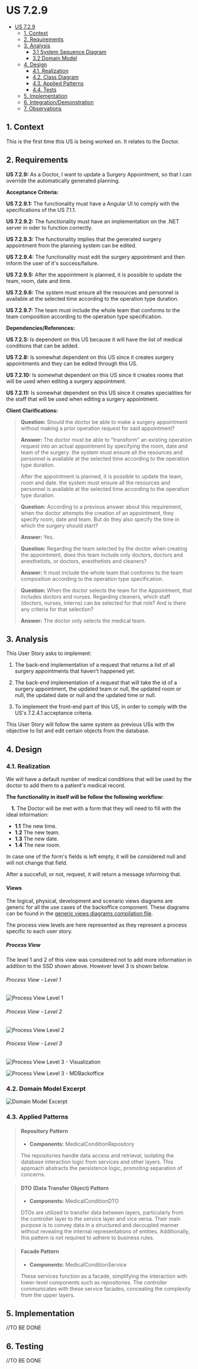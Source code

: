 # US 7.2.9

<!-- TOC -->
- [US 7.2.9](#us-7.2.9)
  - [1. Context](#1-context)
  - [2. Requirements](#2-requirements)
  - [3. Analysis](#3-analysis)
    - [3.1 System Sequence Diagram](#31-system-sequence-diagram)
    - [3.2 Domain Model](#32-domain-model)
  - [4. Design](#4-design)
    - [4.1. Realization](#41-realization)
    - [4.2. Class Diagram](#42-class-diagram)
    - [4.3. Applied Patterns](#43-applied-patterns)
    - [4.4. Tests](#44-tests)
  - [5. Implementation](#5-implementation)
  - [6. Integration/Demonstration](#6-integrationdemonstration)
  - [7. Observations](#7-observations)
<!-- TOC -->


## 1. Context

This is the first time this US is being worked on.
It relates to the Doctor.

## 2. Requirements

**US 7.2.9:** As a Doctor, I want to update a Surgery Appointment, so that I can override the automatically generated planning.

**Acceptance Criteria:**

**US 7.2.9.1:** The functionality must have a Angular UI to comply with the specifications of the US 7.1.1.

**US 7.2.9.2:** The functionality must have an implementation on the .NET server in oder to function correctly.

**US 7.2.9.3:** The functionality implies that the generated surgery appointment from the planning system can be edited.

**US 7.2.9.4:** The functionality must edit the surgery appointment and then inform the user of it's success/failure.

**US 7.2.9.5:** After the appointment is planned, it is possible to update the team, room, date and time. 

**US 7.2.9.6:** The system must ensure all the resources and personnel is available at the selected time according to the operation type duration.

**US 7.2.9.7:** The team must include the whole team that conforms to the team composition according to the operation type specification.

**Dependencies/References:**

**US 7.2.5:** Is dependent on this US because it will have the list of medical conditions that can be added.

**US 7.2.8:** Is somewhat dependent on this US since it creates surgery appointments and they can be edited through this US.

**US 7.2.10:** Is somewhat dependent on this US since it creates rooms that will be used when editing a surgery appointment.

**US 7.2.11:** Is somewhat dependent on this US since it creates specialities for the staff that will be used when editing a surgery appointment.

**Client Clarifications:**

>**Question:** Should the doctor be able to make a surgery appointment without making a prior operation request for said appointment?
>
>**Answer:** The doctor must be able to "transform" an existing operation request into an actual appointment by specifying the room, date and team of the surgery. the system must ensure all the resources and personnel is available at the selected time according to the operation type duration.
>
> After the appointment is planned, it is possible to update the team, room and date. the system must ensure all the resources and personnel is available at the selected time according to the operation type duration.

>**Question:** According to a previous answer about this requirement, when the doctor attempts the creation of an appointment, they specify room, date and team. But do they also specify the time in which the surgery should start?
>
>**Answer:** Yes.

>**Question:** Regarding the team selected by the doctor when creating the appointment, does this team include only doctors, doctors and anesthetists, or doctors, anesthetists and cleaners?
>
>**Answer:** It must include the whole team that conforms to the team composition according to the operation type specification.

>**Question:** When the doctor selects the team for the Appointment, that includes doctors and nurses. Regarding cleaners, which staff (doctors, nurses, interns) can be selected for that role? And is there any criteria for that selection?
>
>**Answer:** The doctor only selects the medical team.

## 3. Analysis

This User Story asks to implement: 

1. The back-end implementation of a request that returns a list of all surgery appointments that haven't happened yet.

2. The back-end implementation of a request that will take the id of a surgery appointment, the updated team or null, the updated room or null, the updated date or null and the updated time or null. 

3. To implement the front-end part of this US, in order to comply with the US's 7.2.4.1 acceptance criteria.  

This User Story will follow the same system as previous USs with the objective to list and edit certain objects from the database.

## 4. Design

### 4.1. Realization

We will have a default number of medical conditions that will be used by the doctor to add them to a patient's medical record.

**The functionality in itself will be follow the following workflow:**

&emsp;**1.** The Doctor will be met with a form that they will need to fill with the ideal information:

- **1.1** The new time.
- **1.2** The new team.
- **1.3** The new date.
- **1.4** The new room.

In case one of the form's fields is left empty, it will be considered null and will not change that field.

After a succefull, or not, request, it will return a message informing that.

#### Views

The logical, physical, development and scenario views diagrams are generic for all the use cases of the backoffice component.
These diagrams can be found in the [generic views diagrams compilation file](../../team-decisions/views/general-views.md).

The process view levels are here represented as they represent a process specific to each user story.

##### Process View

The level 1 and 2 of this view was considered not to add more information in addition to the SSD shown above.
However level 3 is shown below.

###### Process View - Level 1

![Process View Level 1](diagrams\views\process-view-level-1.svg)

###### Process View - Level 2

![Process View Level 2](diagrams\views\process-view-level-2.svg)

###### Process View - Level 3

![Process View Level 3 - Visualization](diagrams\views\process-view-level-3-visualization.svg)

![Process View Level 3 - MDBackoffice](diagrams\views\process-view-level-3-mdpatientmanagement.svg)

### 4.2. Domain Model Excerpt

![Domain Model Excerpt](diagrams\domain-model\domain-model-simplification.svg)

### 4.3. Applied Patterns

> #### **Repository Pattern**
>
>* **Components:** MedicalConditionRepository
>
> The repositories handle data access and retrieval, isolating the database interaction logic from services and other
> layers. This approach abstracts the persistence logic, promoting separation of concerns.


> #### **DTO (Data Transfer Object) Pattern**
>
>* **Components:** MedicalConditionDTO
>
> DTOs are utilized to transfer data between layers, particularly from the controller layer to the service layer and
> vice versa. Their main purpose is to convey data in a structured and decoupled manner without revealing the internal
> representations of entities. Additionally, this pattern is not required to adhere to business rules.


> #### **Facade Pattern**
>
>* **Components:** MedicalConditionService
>
> These services function as a facade, simplifying the interaction with lower-level components such as repositories.
> The controller communicates with these service facades, concealing the complexity from the upper layers.

## 5. Implementation

//TO BE DONE

## 6. Testing

//TO BE DONE
